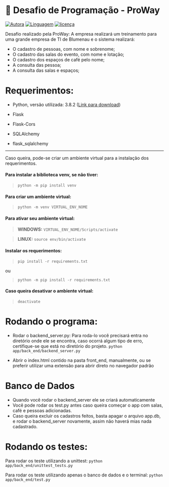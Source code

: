 [autor-link]:https://img.shields.io/badge/Autora-Cristina%20de%20Souza%20e%20Silva-lightpink
[linguagem-link]:https://img.shields.io/badge/Linguagem-Python%20/%20JavaScript-lightpink
[licenca-link]:https://img.shields.io/badge/Licença-MIT-lightpink

# :memo: Desafio de Programação - ProWay

[![Autora][autor-link]](https://github.com/cristinadessilva)
[![Linguagem][linguagem-link]](https://www.python.org/)
[![licença][licenca-link]](https://github.com/cristinadessilva/desafio-PW/blob/main/LICENSE)

Desafio realizado pela ProWay:
A empresa realizará um treinamento para uma grande empresa de TI de Blumenau e o sistema realizará:
- O cadastro de pessoas, com nome e sobrenome;
- O cadastro das salas do evento, com nome e lotação;
- O cadastro dos espaços de café pelo nome;
- A consulta das pessoa;
- A consulta das salas e espaços;

# Requerimentos:  

- Python, versão utilizada: 3.8.2 (<a  href="https://www.python.org/downloads/">Link para download</a>)</li>

- Flask

- Flask-Cors

- SQLAlchemy

- flask_sqlalchemy

<hr>
 Caso queira, pode-se criar um ambiente virtual para a instalação dos requerimentos.
 
#### Para instalar a biblioteca venv, se não tiver:
>  `python -m pip install venv`

#### Para criar um ambiente virtual:
>  `python -m venv VIRTUAL_ENV_NOME` 

#### Para ativar seu ambiente virtual:
>  **WINDOWS:**  `VIRTUAL_ENV_NOME/Scripts/activate`

>  **LINUX:**  `source env/bin/activate`
  
#### Instalar os requerimentos:

>  `pip install -r requirements.txt`

ou

>`python -m pip install -r requirements.txt`

#### Caso queira desativar o ambiente virtual:
>  `deactivate`

  
#  Rodando o programa:

- Rodar o backend_server.py:
Para roda-lo você precisará entra no diretório onde ele se encontra, caso ocorrá algum tipo de erro, certifique-se que está no diretório do projeto. 
`python app/back_end/backend_server.py`

- Abrir o index.html contido na pasta front_end, manualmente, ou se preferir utilizar uma extensão para abrir direto no navegador padrão

# Banco de Dados
- Quando você rodar o backend_server ele se criará automaticamente 
- Você pode rodar os test.py antes caso queira começar o app com salas, café e pessoas adicionadas.
- Caso queira excluir os cadastros feitos, basta apagar o arquivo app.db, e rodar o backend_server novamente, assim não haverá mias nada cadastrado.

#  Rodando os testes:
Para rodar os teste utilizando a unittest:
  `python app/back_end/unittest_tests.py`
 
 Para rodar os teste utilizando apenas o banco de dados e o terminal:
  `python app/back_end/test.py`
